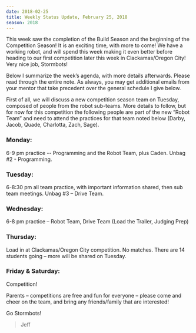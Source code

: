 ```yaml
---
date: 2018-02-25
title: Weekly Status Update, February 25, 2018
season: 2018
---
```


This week saw the completion of the Build Season and the beginning of the Competition Season!  It is an exciting time, with more to come!  We have a working robot, and will spend this week making it even better before heading to our first competition later this week in Clackamas/Oregon City!  Very nice job, Stormbots!

Below I summarize the week’s agenda, with more details afterwards.  Please read through the entire note.  As always, you may get additional emails from your mentor that take precedent over the general schedule I give below.

First of all, we will discuss a new competition season team on Tuesday, composed of people from the robot sub-teams.  More details to follow, but for now for this competition the following people are part of the new “Robot Team” and need to attend the practices for that team noted below (Darby, Jacob, Quade, Charlotta, Zach, Sage).

### Monday:
6-9 pm practice -- Programming and the Robot Team, plus Caden.  Unbag #2 - Programming.

### Tuesday:
6-8:30 pm all team practice, with important information shared, then sub team meetings.  Unbag #3 – Drive Team.

### Wednesday:
6-8 pm practice – Robot Team, Drive Team (Load the Trailer, Judging Prep)

### Thursday:
Load in at Clackamas/Oregon City competition.  No matches.  There are 14 students going – more will be shared on Tuesday.

### Friday & Saturday:
Competition!

Parents – competitions are free and fun for everyone – please come and cheer on the team, and bring any friends/family that are interested!

Go Stormbots!
>Jeff
